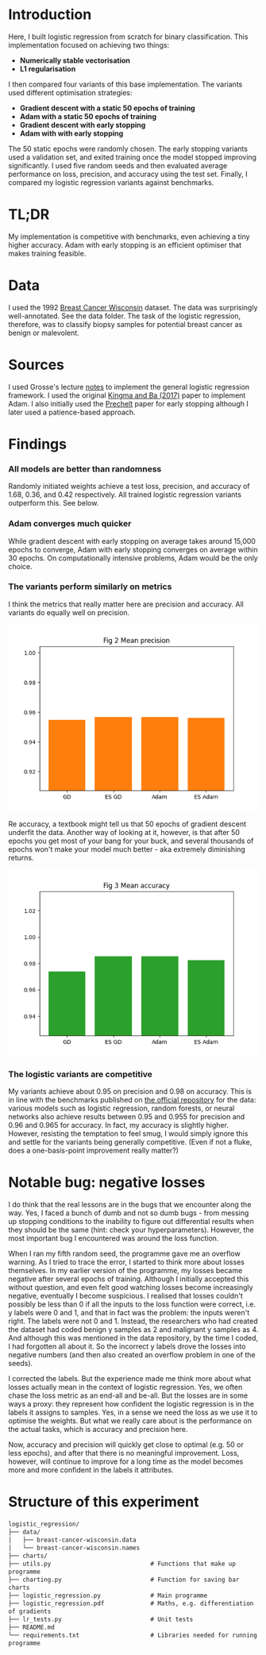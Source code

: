# Introduction
Here, I built logistic regression from scratch for binary classification. This implementation focused on achieving two things:
- **Numerically stable vectorisation**
- **L1 regularisation**

I then compared four variants of this base implementation. The variants used different optimisation strategies: 
- **Gradient descent with a static 50 epochs of training**
- **Adam with a static 50 epochs of training**
- **Gradient descent with early stopping**
- **Adam with with early stopping**

The 50 static epochs were randomly chosen. The early stopping variants used a validation set, and exited training once the model stopped improving significantly. I used five random seeds and then evaluated average performance on loss, precision, and accuracy using the test set. Finally, I compared my logistic regression variants against benchmarks. 

# TL;DR
My implementation is competitive with benchmarks, even achieving a tiny higher accuracy. Adam with early stopping is an efficient optimiser that makes training feasible.

# Data
I used the 1992 [Breast Cancer Wisconsin](https://archive.ics.uci.edu/dataset/15/breast+cancer+wisconsin+original) dataset. The data was surprisingly well-annotated. See the data folder. The task of the logistic regression, therefore, was to classify biopsy samples for potential breast cancer as benign or malevolent. 

# Sources
I used Grosse's lecture [notes](https://www.cs.toronto.edu/~mren/teach/csc411_19s/lec/lec08_notes.pdf) to implement the general logistic regression framework. I used the original [Kingma and Ba (2017)](https://arxiv.org/abs/1412.6980) paper to implement Adam. I also initially used the [Prechelt](https://link.springer.com/chapter/10.1007/978-3-642-35289-8_5) paper for early stopping although I later used a patience-based approach.

# Findings

### All models are better than randomness
Randomly initiated weights achieve a test loss, precision, and accuracy of 1.68, 0.36, and 0.42 respectively. All trained logistic regression variants outperform this. See below.

### Adam converges much quicker 
While gradient descent with early stopping on average takes around 15,000 epochs to converge, Adam with early stopping converges on average within 30 epochs. On computationally intensive problems, Adam would be the only choice.

### The variants perform similarly on metrics
I think the metrics that really matter here are precision and accuracy. All variants do equally well on precision.

![precision](charts/fig2meanprecision.png)

Re accuracy, a textbook might tell us that 50 epochs of gradient descent underfit the data. Another way of looking at it, however, is that after 50 epochs you get most of your bang for your buck, and several thousands of epochs won't make your model much better - aka extremely diminishing returns.

![accuracy](charts/fig3meanaccuracy.png)

### The logistic variants are competitive
My variants achieve about 0.95 on precision and 0.98 on accuracy. This is in line with the benchmarks published on [the official repository](https://archive.ics.uci.edu/dataset/15/breast+cancer+wisconsin+original) for the data: various models such as logistic regression, random forests, or neural networks also achieve results between 0.95 and 0.955 for precision and 0.96 and 0.965 for accuracy. In fact, my accuracy is slightly higher. However, resisting the temptation to feel smug, I would simply ignore this and settle for the variants being generally competitive. (Even if not a fluke, does a one-basis-point improvement really matter?)

# Notable bug: negative losses
I do think that the real lessons are in the bugs that we encounter along the way. Yes, I faced a bunch of dumb and not so dumb bugs - from messing up stopping conditions to the inability to figure out differential results when they should be the same (hint: check your hyperparameters). However, the most important bug I encountered was around the loss function.

When I ran my fifth random seed, the programme gave me an overflow warning. As I tried to trace the error, I started to think more about losses themselves. In my earlier version of the programme, my losses became negative after several epochs of training. Although I initially accepted this without question, and even felt good watching losses become increasingly negative, eventually I become suspicious. I realised that losses couldn't possibly be less than 0 if all the inputs to the loss function were correct, i.e. y labels were 0 and 1, and that in fact was the problem: the inputs weren't right. The labels were not 0 and 1. Instead, the researchers who had created the dataset had coded benign y samples as 2 and malignant y samples as 4. And although this was mentioned in the data repository, by the time I coded, I had forgotten all about it. So the incorrect y labels drove the losses into negative numbers (and then also created an overflow problem in one of the seeds).

I corrected the labels. But the experience made me think more about what losses actually mean in the context of logistic regression. Yes, we often chase the loss metric as an end-all and be-all. But the losses are in some ways a proxy: they represent how confident the logistic regression is in the labels it assigns to samples. Yes, in a sense we need the loss as we use it to optimise the weights. But what we really care about is the performance on the actual tasks, which is accuracy and precision here.

Now, accuracy and precision will quickly get close to optimal (e.g. 50 or less epochs), and after that there is no meaningful improvement. Loss, however, will continue to improve for a long time as the model becomes more and more confident in the labels it attributes.

# Structure of this experiment
```
logistic_regression/
├── data/
│   ├── breast-cancer-wisconsin.data
│   └── breast-cancer-wisconsin.names
├── charts/
├── utils.py                            # Functions that make up programme 
├── charting.py                         # Function for saving bar charts
├── logistic_regression.py              # Main programme
├── logistic_regression.pdf             # Maths, e.g. differentiation of gradients 
├── lr_tests.py                         # Unit tests 
├── README.md
└── requirements.txt                    # Libraries needed for running programme
```
